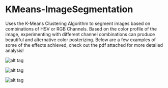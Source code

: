 # KMeans-ImageSegmentation
Uses the K-Means Clustering Algorithm to segment images based on combinations of HSV or RGB Channels.
Based on the color profile of the image, experimenting with different channel combinations can produce beautiful and alternative color
posterizing. 
Below are a few examples of some of the effects achieved, check out the pdf attached for more detailed analysis!

![alt tag](https://cloud.githubusercontent.com/assets/17795014/18603528/2be4c94a-7c27-11e6-8e71-cc39052c6710.jpg)

![alt tag](https://cloud.githubusercontent.com/assets/17795014/18603527/2be4feb0-7c27-11e6-91c2-2960f5332291.jpg)

![alt tag](https://cloud.githubusercontent.com/assets/17795014/18603532/2bf9e276-7c27-11e6-9457-c1141144131b.jpg)




